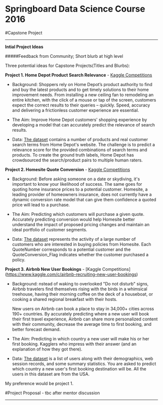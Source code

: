 # Springboard Data Science Course 2016

#Capstone Project


*****
**Intial Project Ideas**

#####Feedback from Community; Short blurb at high level

Three potential ideas for Capstone Projects(Titles and Blurbs):

**Project 1. Home Depot Product Search Relevance** - [Kaggle Competitions](https://www.kaggle.com/c/home-depot-product-search-relevance)


- Background: Shoppers rely on Home Depot’s product authority to find and buy the latest products and to get timely solutions to their home improvement needs. From installing a new ceiling fan to remodeling an entire kitchen, with the click of a mouse or tap of the screen, customers expect the correct results to their queries – quickly. Speed, accuracy and delivering a frictionless customer experience are essential. 

- The Aim:  Improve Home Depot customers' shopping experience by developing a model that can accurately predict the relevance of search results. 
      
- Data: [The dataset](https://www.kaggle.com/c/home-depot-product-search-relevance/data) contains a number of products and real customer search terms from Home Depot's website. The challenge is to predict a relevance score for the provided combinations of search terms and products. To create the ground truth labels, Home Depot has crowdsourced the search/product pairs to multiple human raters. 



**Project 2. Homesite Quote Conversion** - [Kaggle Competitions](https://www.kaggle.com/c/homesite-quote-conversion)

- Background: Before asking someone on a date or skydiving, it's important to know your likelihood of success. The same goes for quoting home insurance prices to a potential customer. Homesite, a leading provider of homeowners insurance, does not currently have a dynamic conversion rate model that can give them confidence a quoted price will lead to a purchase. 

- The Aim: Predicting which customers will purchase a given quote. Accurately predicting conversion would help Homesite better understand the impact of proposed pricing changes and maintain an ideal portfolio of customer segments. 

- Data: [The dataset](https://www.kaggle.com/c/homesite-quote-conversion/data)  represents the activity of a large number of customers who are interested in buying policies from Homesite. Each QuoteNumber corresponds to a potential customer and the QuoteConversion_Flag indicates whether the customer purchased a policy. 

**Project 3. Airbnb New User Bookings** - [Kaggle Competitions] (https://www.kaggle.com/c/airbnb-recruiting-new-user-bookings)

- Background: nstead of waking to overlooked "Do not disturb" signs, Airbnb travelers find themselves rising with the birds in a whimsical treehouse, having their morning coffee on the deck of a houseboat, or cooking a shared regional breakfast with their hosts. 

	New users on Airbnb can book a place to stay in 34,000+ cities across 190+ countries. By accurately predicting where a new user will book their first travel experience, Airbnb can share more personalized content with their community, decrease the average time to first booking, and better forecast demand.  

- The Aim: Predicting in which country a new user will make his or her first booking. Kagglers who impress with their answer (and an explanation of how they got there).
	
	
- Data: [The dataset](https://www.kaggle.com/c/airbnb-recruiting-new-user-bookings/data) is  a list of users along with their demographics, web session records, and some summary statistics. You are asked to predict which country a new user's first booking destination will be. All the users in this dataset are from the USA.




My preference would be project 1.  




		
#Project Proposal - tbc after mentor discussion

*******


